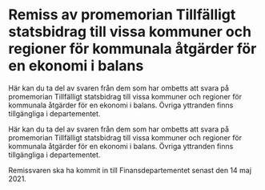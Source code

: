 # Remiss av promemorian Tillfälligt statsbidrag till vissa kommuner och regioner för kommunala åtgärder för en ekonomi i balans

Här kan du ta del av svaren från dem som har ombetts att svara på promemorian Tillfälligt statsbidrag till vissa kommuner och regioner för kommunala åtgärder för en ekonomi i balans. Övriga yttranden finns tillgängliga i departementet.

Här kan du ta del av svaren från dem som har ombetts att svara på promemorian Tillfälligt statsbidrag till vissa kommuner och regioner för kommunala åtgärder för en ekonomi i balans. Övriga yttranden finns tillgängliga i departementet.

Remissvaren ska ha kommit in till Finansdepartementet senast den 14 maj 2021.
